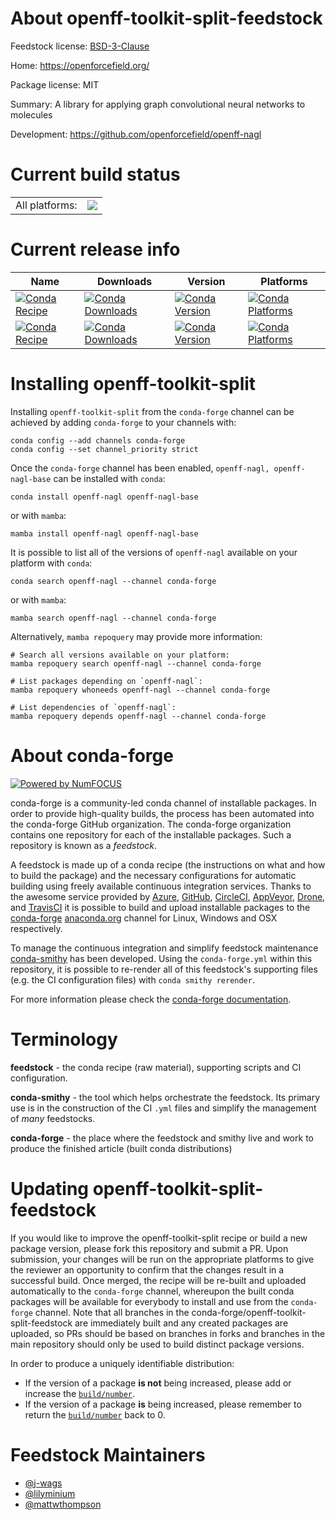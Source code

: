 About openff-toolkit-split-feedstock
====================================

Feedstock license: [BSD-3-Clause](https://github.com/conda-forge/openff-nagl-feedstock/blob/main/LICENSE.txt)

Home: https://openforcefield.org/

Package license: MIT

Summary: A library for applying graph convolutional neural networks to molecules

Development: https://github.com/openforcefield/openff-nagl

Current build status
====================


<table><tr><td>All platforms:</td>
    <td>
      <a href="https://dev.azure.com/conda-forge/feedstock-builds/_build/latest?definitionId=18714&branchName=main">
        <img src="https://dev.azure.com/conda-forge/feedstock-builds/_apis/build/status/openff-nagl-feedstock?branchName=main">
      </a>
    </td>
  </tr>
</table>

Current release info
====================

| Name | Downloads | Version | Platforms |
| --- | --- | --- | --- |
| [![Conda Recipe](https://img.shields.io/badge/recipe-openff--nagl-green.svg)](https://anaconda.org/conda-forge/openff-nagl) | [![Conda Downloads](https://img.shields.io/conda/dn/conda-forge/openff-nagl.svg)](https://anaconda.org/conda-forge/openff-nagl) | [![Conda Version](https://img.shields.io/conda/vn/conda-forge/openff-nagl.svg)](https://anaconda.org/conda-forge/openff-nagl) | [![Conda Platforms](https://img.shields.io/conda/pn/conda-forge/openff-nagl.svg)](https://anaconda.org/conda-forge/openff-nagl) |
| [![Conda Recipe](https://img.shields.io/badge/recipe-openff--nagl--base-green.svg)](https://anaconda.org/conda-forge/openff-nagl-base) | [![Conda Downloads](https://img.shields.io/conda/dn/conda-forge/openff-nagl-base.svg)](https://anaconda.org/conda-forge/openff-nagl-base) | [![Conda Version](https://img.shields.io/conda/vn/conda-forge/openff-nagl-base.svg)](https://anaconda.org/conda-forge/openff-nagl-base) | [![Conda Platforms](https://img.shields.io/conda/pn/conda-forge/openff-nagl-base.svg)](https://anaconda.org/conda-forge/openff-nagl-base) |

Installing openff-toolkit-split
===============================

Installing `openff-toolkit-split` from the `conda-forge` channel can be achieved by adding `conda-forge` to your channels with:

```
conda config --add channels conda-forge
conda config --set channel_priority strict
```

Once the `conda-forge` channel has been enabled, `openff-nagl, openff-nagl-base` can be installed with `conda`:

```
conda install openff-nagl openff-nagl-base
```

or with `mamba`:

```
mamba install openff-nagl openff-nagl-base
```

It is possible to list all of the versions of `openff-nagl` available on your platform with `conda`:

```
conda search openff-nagl --channel conda-forge
```

or with `mamba`:

```
mamba search openff-nagl --channel conda-forge
```

Alternatively, `mamba repoquery` may provide more information:

```
# Search all versions available on your platform:
mamba repoquery search openff-nagl --channel conda-forge

# List packages depending on `openff-nagl`:
mamba repoquery whoneeds openff-nagl --channel conda-forge

# List dependencies of `openff-nagl`:
mamba repoquery depends openff-nagl --channel conda-forge
```


About conda-forge
=================

[![Powered by
NumFOCUS](https://img.shields.io/badge/powered%20by-NumFOCUS-orange.svg?style=flat&colorA=E1523D&colorB=007D8A)](https://numfocus.org)

conda-forge is a community-led conda channel of installable packages.
In order to provide high-quality builds, the process has been automated into the
conda-forge GitHub organization. The conda-forge organization contains one repository
for each of the installable packages. Such a repository is known as a *feedstock*.

A feedstock is made up of a conda recipe (the instructions on what and how to build
the package) and the necessary configurations for automatic building using freely
available continuous integration services. Thanks to the awesome service provided by
[Azure](https://azure.microsoft.com/en-us/services/devops/), [GitHub](https://github.com/),
[CircleCI](https://circleci.com/), [AppVeyor](https://www.appveyor.com/),
[Drone](https://cloud.drone.io/welcome), and [TravisCI](https://travis-ci.com/)
it is possible to build and upload installable packages to the
[conda-forge](https://anaconda.org/conda-forge) [anaconda.org](https://anaconda.org/)
channel for Linux, Windows and OSX respectively.

To manage the continuous integration and simplify feedstock maintenance
[conda-smithy](https://github.com/conda-forge/conda-smithy) has been developed.
Using the ``conda-forge.yml`` within this repository, it is possible to re-render all of
this feedstock's supporting files (e.g. the CI configuration files) with ``conda smithy rerender``.

For more information please check the [conda-forge documentation](https://conda-forge.org/docs/).

Terminology
===========

**feedstock** - the conda recipe (raw material), supporting scripts and CI configuration.

**conda-smithy** - the tool which helps orchestrate the feedstock.
                   Its primary use is in the construction of the CI ``.yml`` files
                   and simplify the management of *many* feedstocks.

**conda-forge** - the place where the feedstock and smithy live and work to
                  produce the finished article (built conda distributions)


Updating openff-toolkit-split-feedstock
=======================================

If you would like to improve the openff-toolkit-split recipe or build a new
package version, please fork this repository and submit a PR. Upon submission,
your changes will be run on the appropriate platforms to give the reviewer an
opportunity to confirm that the changes result in a successful build. Once
merged, the recipe will be re-built and uploaded automatically to the
`conda-forge` channel, whereupon the built conda packages will be available for
everybody to install and use from the `conda-forge` channel.
Note that all branches in the conda-forge/openff-toolkit-split-feedstock are
immediately built and any created packages are uploaded, so PRs should be based
on branches in forks and branches in the main repository should only be used to
build distinct package versions.

In order to produce a uniquely identifiable distribution:
 * If the version of a package **is not** being increased, please add or increase
   the [``build/number``](https://docs.conda.io/projects/conda-build/en/latest/resources/define-metadata.html#build-number-and-string).
 * If the version of a package **is** being increased, please remember to return
   the [``build/number``](https://docs.conda.io/projects/conda-build/en/latest/resources/define-metadata.html#build-number-and-string)
   back to 0.

Feedstock Maintainers
=====================

* [@j-wags](https://github.com/j-wags/)
* [@lilyminium](https://github.com/lilyminium/)
* [@mattwthompson](https://github.com/mattwthompson/)

